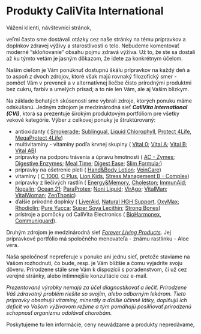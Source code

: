Produkty CaliVita International
===============================

Vážení klienti, návštevníci stránok,

veľmi často sme dostávali otázky cez naše stránky na tému prípravkov a doplnkov
zdravej výživy a starostlivosti o telo. Nebudeme komentovať moderné
“skloňovanie” obsahu pojmu zdravá výživa. Už to, že ste sa dostali až ku týmto
vetám je jasným dôkazom, že idete za konkrétnym účelom.

Našim cieľom je Vám ponúknuť dostupnú škálu prípravkov na každý deň a to aspoň z
dvoch zdrojov, ktoré však majú rovnaký filozofický smer - pomôcť Vám v prevencii
a v alternatívnej liečbe čisto prírodnými produktmi bez cukru, farbív a umelých
prísad; a to nie len Vám, ale aj Vašim blízkym.

Na základe bohatých skúseností sme vybrali zdroje, ktorých ponuku máme
odskúšanú. Jedným zdrojom je medzinárodná sieť ***CaliVita International
(CVI)***, ktorá sa prezentuje širokým produktovým portfóliom pre všetky vekové
kategórie. Výber z celkovej ponuky je štruktúrovaný:

* antioxidanty (
  [Smokerade](/altmed/procvi/smokerade);
  [Sublingual](/altmed/procvi/sublingual-coq10),
  [Liquid Chlorophyll](/altmed/procvi/liquid-chlorophyll),
  [Protect 4Life](/altmed/procvi/protect-4life),
  [MegaProtect 4Life](/altmed/procvi/megaprotect-4life))
* multivitamíny - vitamíny podľa krvnej skupiny (
  [Vital 0](/altmed/procvi/vital-0);
  [Vital A](/altmed/procvi/vital-a);
  [Vital B](/altmed/procvi/vital-a);
  [Vital AB](/altmed/procvi/vital-ab))
* prípravky na podporu trávenia a úpravu hmotnosti (
  [AC - Zymes](/altmed/procvi/ac-zymes);
  [Digestive Enzymes](/altmed/procvi/digestive-enzymes);
  [Meal Time](/altmed/procvi/meal-time);
  [Digest Ease](/altmed/procvi/digest-ease);
  [Slim Formula](/altmed/procvi/slim-formula);)
* prípravky na ošetrenie pleti (
  [Hand&Body Lotion](/altmed/procvi/hand-body-lotion);
  [VeinCare](/altmed/procvi/veincare))
* vitamíny (
  [C 1000](/altmed/procvi/c-1000),
  [C Plus](/altmed/procvi/c-plus),
  [Lion Kids](/altmed/procvi/lion-kids),
  [Stress Management B - Complex](/altmed/procvi/stress-management-b-complex))
* prípravky z liečivých rastlín (
  [Energy&Memory](/altmed/procvi/energy-memory),
  [Choleston](/altmed/procvi/choleston);
  [ImmunAid](/altmed/procvi/imunaid);
  [Nopalin](/altmed/procvi/nopalin);
  [Ocean 21](/altmed/procvi/ocean-21);
  [ParaProtex](/altmed/procvi/paraprotex);
  [Noni Liquid](/altmed/procvi/polinesian-noni-liquid);
  [VirAgo](/altmed/procvi/virago);
  [VitalMan](/altmed/procvi/vital-man);
  [VitalWoman](/altmed/procvi/vital-woman);
  [ZenThonic](/altmed/procvi/zenthonic))
* ďalšie prírodné doplnky (
  [LiverAid](/altmed/procvi/liver-aid-with-silymarin),
  [Natural HGH Support](/altmed/procvi/natural-hgh-support),
  [OxyMax](/altmed/procvi/oxymax);
  [Rhodiolin](/altmed/procvi/rhodiolin);
  [Pure Yucca](/altmed/procvi/pure-yucca);
  [Super Soya Lecithin](/altmed/procvi/super-soya-lecithin);
  [Strong Bones](/altmed/procvi/strong-bones))
* prístroje a pomôcky od CaliVita Electronics (
  [BioHarmonex](/altmed/procvi/bioharmonex),
  [Communiguard](/altmed/procvi/harmonizer-elektromagnetickeho-smogu)).

Druhým zdrojom je medzinárodná sieť *[Forever Living Products](/altmed/proflp)*.
Jej prípravkové portfólio má spoločného menovateľa - známu rastlinku - Aloe vera.

Naša spoločnosť nepreferuje v ponuke ani jednu sieť, pretože staviame na Vašom
rozhodnutí, čo bude, resp. je Vám bližšie a čomu vyjadríte svoju dôveru.
Prirodzene stále sme Vám k dispozícii s poradenstvom, či už cez verejné stránky,
alebo intimnejšie konzultácie cez e-mail.

*Prezentované výrobky nemajú za účel diagnostikovať a liečiť. Prirodzene Váš
zdravotný problém riešite so svojím, alebo odborným lekárom. Tieto prípravky
obsahujú vitamíny, minerály a ďalšie účinné látky, doplňujú ich deficit vo Vašom
výživovom režime a tým pomáhajú posilňovať prirodzenú schopnosť organizmu
odolávať chorobám.*

Poskytujeme tu len informácie, ceny neuvádzame a produkty nepredávame, 
